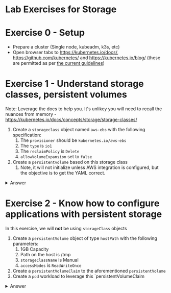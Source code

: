# Lab Exercises for Storage

# Exercise 0 - Setup

* Prepare a cluster (Single node, kubeadm, k3s, etc)
* Open browser tabs to https://kubernetes.io/docs/, https://github.com/kubernetes/ and  https://kubernetes.io/blog/ (these are permitted as per [the current guidelines](https://docs.linuxfoundation.org/tc-docs/certification/certification-resources-allowed#certified-kubernetes-administrator-cka-and-cerified-kubernetes-application-developer-ckad))

# Exercise 1 - Understand storage classes, persistent volumes

Note: Leverage the docs to help you. It's unlikey you will need to recall the nuances from memory - https://kubernetes.io/docs/concepts/storage/storage-classes/

1. Create a `storageclass` object named `aws-ebs` with the following specification:
    1. The `provisioner` should be `kubernetes.io/aws-ebs`
    2. The `type` is `io1`
    3. The `reclaimPolicy` is `Delete`
    4. `allowVolumeExpansion` set to `false`
2. Create a `persistentvolume` based on this storage class
    1. Note, it will not initialize unless AWS integration is configured, but the objective is to get the YAML correct.
    
<details><summary>Answer</summary>

Apply the following YAML to create the Storage Class

```yaml
apiVersion: storage.k8s.io/v1
kind: StorageClass
metadata:
  name: aws-ebs
provisioner: kubernetes.io/aws-ebs
parameters:
  type: io1
reclaimPolicy: Delete
allowVolumeExpansion: false
mountOptions:
  - debug
volumeBindingMode: Immediate
```

Apply the following YAML to create a Persistent Volume based on the Storage Class

```yaml
apiVersion: v1
kind: PersistentVolume
metadata:
  name: pv-test
spec:
  capacity:
    storage: 5Gi
  volumeMode: Filesystem
  accessModes:
    - ReadWriteOnce
  persistentVolumeReclaimPolicy: Recycle
  storageClassName: aws-ebs
  awsElasticBlockStore:
    fsType: "ext4"
    volumeID: "vol-id" 
```

validate with: 

```shell
kubectl get pv                                                                         
NAME      CAPACITY   ACCESS MODES   RECLAIM POLICY   STATUS      CLAIM   STORAGECLASS   REASON   AGE
pv-test   5Gi        RWO            Recycle          Available           aws-ebs                 5
```

</details>

# Exercise 2 - Know how to configure applications with persistent storage

In this exercise, we will **not** be using `storageClass` objects

1. Create a `persistentVolume` object of type `hostPath` with the following parameters:
    1. 1GB Capacity
    2. Path on the host is /tmp
    3. `storageClassName` is Manual
    4. `accessModes` is `ReadWriteOnce`
2. Create a `persistentVolumeClaim` to the aforementioned `persistentVolume`
3. Create a `pod` workload to leverage this `persistentVolumeClaim

<details><summary>Answer</summary>

```yaml
apiVersion: v1
kind: PersistentVolume
metadata:
 name: pv-hostpath-1gb
spec:
 capacity:
   storage: 1Gi
 volumeMode: Filesystem
 accessModes:
   - ReadWriteOnce
 persistentVolumeReclaimPolicy: Recycle
 storageClassName: manual
 hostPath:
   path: /tmp
---
kind: PersistentVolumeClaim
apiVersion: v1
metadata:
 name: pvc-hostpath-claim
spec:
 accessModes:
   - ReadWriteOnce
 volumeMode: Filesystem
 resources:
   requests:
     storage: 512Mi
 storageClassName: manual
---
apiVersion: v1
kind: Pod
metadata:
 name: pod-with-pvc
spec:
 volumes:
   - name: myvol
     persistentVolumeClaim:
      claimName: pvc-hostpath-claim
 containers:
 - name: busybox
   image: busybox
   args:
   - sleep
   - "1000000"
   volumeMounts:
     - mountPath: "/mnt/readonly"
       name: myvol
```

Validate with:

```shell
kubectl get po,pv,pvc
NAME               READY   STATUS    RESTARTS   AGE
pod/pod-with-pvc   1/1     Running   0          2m7s

NAME                               CAPACITY   ACCESS MODES   RECLAIM POLICY   STATUS   CLAIM                        STORAGECLASS   REASON   AGE
persistentvolume/pv-hostpath-1gb   1Gi        RWO            Recycle          Bound    default/pvc-hostpath-claim   manual                  2m7s

NAME                                       STATUS   VOLUME            CAPACITY   ACCESS MODES   STORAGECLASS   AGE
persistentvolumeclaim/pvc-hostpath-claim   Bound    pv-hostpath-1gb   1Gi        RWO            manual         2m7s

```

</details>